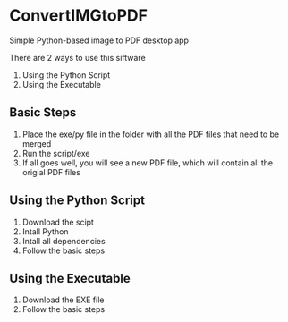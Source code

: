 # ConvertIMGtoPDF
Simple Python-based image to PDF desktop app

There are 2 ways to use this siftware 

1) Using the Python Script 
2) Using the Executable

## Basic Steps 
1) Place the exe/py file in the folder with all the PDF files that need to be merged 
2) Run the script/exe
3) If all goes well, you will see a new PDF file, which will contain all the origial PDF files

## Using the Python Script 
1) Download the scipt
2) Intall Python 
3) Intall all dependencies
4) Follow the basic steps 

## Using the Executable
1) Download the EXE file 
2) Follow the basic steps
